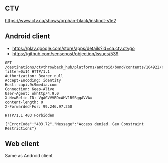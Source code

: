 ## CTV

https://www.ctv.ca/shows/orphan-black/instinct-s1e2

## Android client

- https://play.google.com/store/apps/details?id=ca.ctv.ctvgo
- https://github.com/sensepost/objection/issues/539

~~~
GET /destinations/ctvthrowback_hub/platforms/android/bond/contents/104922/contentPackages/2655229/manifest.mpd?filter=0x14 HTTP/1.1
Authorization: Bearer null
Accept-Encoding: identity
Host: capi.9c9media.com
Connection: Keep-Alive
User-Agent: okhttp/4.9.0
X-NewRelic-ID: VgAGVVVRDxAHV1BSBggAVVA=
content-length: 0
X-Forwarded-For: 99.246.97.250

HTTP/1.1 403 Forbidden

{"ErrorCode":"403.72","Message":"Access denied. Geo Constraint Restrictions"}
~~~

## Web client

Same as Android client

